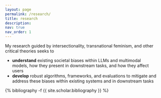 ```yaml
---
layout: page
permalink: /research/
title: research
description: 
nav: true
nav_order: 1
---
```


My research guided by intersectionality, transnational feminism, and other critical theories seeks to 
<!-- 
My research interests lie in AI and algorithmic fairness, and natural language processing (NLP). The goal of my work, anchored in intersectionality and a multicultural interdisciplinary perspective, is to  -->
* **understand** existing societal biases within LLMs and multimodal models, how they present in downstream tasks, and how they affect users
* **develop** robust algorithms, frameworks, and evaluations to mitigate and address these biases within existing systems and in downstream tasks


<!-- _pages/publications.md -->
<div class="publications">

{% bibliography -f {{ site.scholar.bibliography }} %}

</div>
